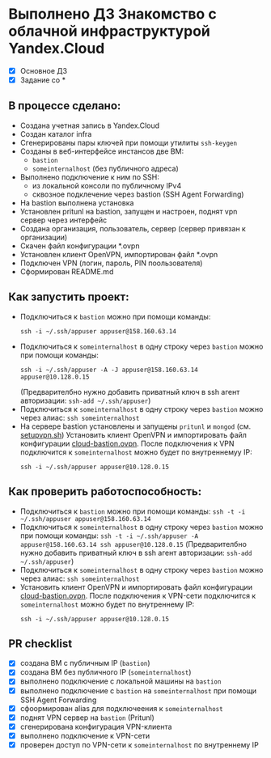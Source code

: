 # Выполнено ДЗ Знакомство с облачной инфраструктурой Yandex.Cloud
 - [x] Основное ДЗ
 - [x] Задание со *

## В процессе сделано:
 - Создана учетная запись в Yandex.Cloud
 - Создан каталог infra
 - Сгенерированы пары ключей при помощи утилиты `ssh-keygen`
 - Созданы в веб-интерфейсе инстансов две ВМ:
   - `bastion`
   - `someinternalhost` (без публичного адреса)
 - Выполнено подключение к ним по SSH:
   - из локальной консоли по публичному IPv4
   - сквозное подклечение через bastion (SSH Agent Forwarding)
 - На bastion выполнена установка 
 - Установлен pritunl на bastion, запущен и настроен, поднят vpn сервер через интерфейс
 - Создана организация, пользователь, сервер (сервер привязан к организации)
 - Скачен файл конфигурации *.ovpn
 - Установлен клиент OpenVPN, импортирован файл *.ovpn
 - Подключен VPN (логин, пароль, PIN поользователя)
 - Сформирован README.md

## Как запустить проект:
- Подключиться к `bastion` можно при помощи команды:
  ``` text
  ssh -i ~/.ssh/appuser appuser@158.160.63.14
  ```
- Подключиться к `someinternalhost` в одну строку через `bastion` можно при помощи команды:
  ``` text
  ssh -i ~/.ssh/appuser -A -J appuser@158.160.63.14 appuser@10.128.0.15
  ```
  (Предварителбно нужно добавить приватный ключ в ssh агент авторизации: `ssh-add ~/.ssh/appuser`)
- Подключиться к `someinternalhost` в одну строку через `bastion` можно через алиас: `ssh someinternalhost`
- На сервере bastion установлены и запущены `pritunl` и `mongod` (см. [setupvpn.sh](../vpn/setupvpn.sh)) Установить клиент OpenVPN и импортировать файл конфигурации [cloud-bastion.ovpn](../vpn/cloud-bastion.ovpn).
  После подключения к VPN подключится к `someinternalhost` можно будет по внутреннемуу IP:
  ``` text
  ssh -i ~/.ssh/appuser appuser@10.128.0.15
  ```

## Как проверить работоспособность:
- Подключиться к `bastion` можно при помощи команды:
  `ssh -t -i ~/.ssh/appuser appuser@158.160.63.14`
- Подключиться к `someinternalhost` в одну строку через `bastion` можно при помощи команды:
  `ssh -t -i ~/.ssh/appuser -A appuser@158.160.63.14 ssh appuser@10.128.0.15`
  (Предварителбно нужно добавить приватный ключ в ssh агент авторизации: `ssh-add ~/.ssh/appuser`)
- Подключиться к `someinternalhost` в одну строку через `bastion` можно через алиас: `ssh someinternalhost`
- Установить клиент OpenVPN и импортировать файл конфигурации [cloud-bastion.ovpn](../vpn/cloud-bastion.ovpn).
  После подключения к VPN-сети подключится к `someinternalhost` можно будет по внутреннему IP:
  ``` text
  ssh -i ~/.ssh/appuser appuser@10.128.0.15
  ```

## PR checklist
- [x] создана ВМ с публичным IP (`bastion`)
- [x] создана ВМ без публичного IP (`someinternalhost`)
- [x] выполнено подключение с локальной машины на `bastion`
- [x] выполнено подключение с `bastion` на `someinternalhost` при помощи SSH Agent Forwarding
- [x] сфоормирован alias для подключеения к `someinternalhost`
- [x] поднят VPN сервер на `bastion` (Pritunl)
- [x] сгенерирована конфигурация VPN-клиента
- [x] выполнено подключение к VPN-сети
- [x] проверен доступ по VPN-сети к `someinternalhost` по внутреннему IP